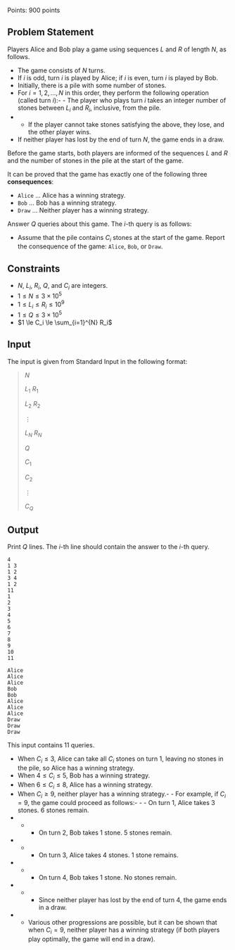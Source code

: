Points: $900$ points

## Problem Statement

Players Alice and Bob play a game using sequences $L$ and $R$ of length $N$, as follows.

- The game consists of $N$ turns.
- If $i$ is odd, turn $i$ is played by Alice; if $i$ is even, turn $i$ is played by Bob.
- Initially, there is a pile with some number of stones.
- For $i=1,2,\dots,N$ in this order, they perform the following operation (called turn $i$):-   - The player who plays turn $i$ takes an integer number of stones between $L_i$ and $R_i$, inclusive, from the pile.
-   - If the player cannot take stones satisfying the above, they lose, and the other player wins.
- If neither player has lost by the end of turn $N$, the game ends in a draw.

Before the game starts, both players are informed of the sequences $L$ and $R$ and the number of stones in the pile at the start of the game.

It can be proved that the game has exactly one of the following three **consequences**:

- `Alice` ... Alice has a winning strategy.
- `Bob` ... Bob has a winning strategy.
- `Draw` ... Neither player has a winning strategy.

Answer $Q$ queries about this game. The $i$-th query is as follows:

- Assume that the pile contains $C_i$ stones at the start of the game. Report the consequence of the game: `Alice`, `Bob`, or `Draw`.

## Constraints

- $N$, $L_i$, $R_i$, $Q$, and $C_i$ are integers.
- $1 \le N \le 3 \times 10^5$
- $1 \le L_i \le R_i \le 10^9$
- $1 \le Q \le 3 \times 10^5$
- $1 \le C_i \le \sum_{i=1}^{N} R_i$

## Input

The input is given from Standard Input in the following format:

> $N$
> 
> $L_1$ $R_1$
> 
> $L_2$ $R_2$
> 
> $\vdots$
> 
> $L_N$ $R_N$
> 
> $Q$
> 
> $C_1$
> 
> $C_2$
> 
> $\vdots$
> 
> $C_Q$

## Output

Print $Q$ lines.
The $i$-th line should contain the answer to the $i$-th query.

```input1
4
1 3
1 2
3 4
1 2
11
1
2
3
4
5
6
7
8
9
10
11
```

```output1
Alice
Alice
Alice
Bob
Bob
Alice
Alice
Alice
Draw
Draw
Draw
```

This input contains $11$ queries.

- When $C_i \le 3$, Alice can take all $C_i$ stones on turn $1$, leaving no stones in the pile, so Alice has a winning strategy.
- When $4 \le C_i \le 5$, Bob has a winning strategy.
- When $6 \le C_i \le 8$, Alice has a winning strategy.
- When $C_i \ge 9$, neither player has a winning strategy.-   - For example, if $C_i=9$, the game could proceed as follows:-   -   - On turn $1$, Alice takes $3$ stones. $6$ stones remain.
-   -   - On turn $2$, Bob takes $1$ stone. $5$ stones remain.
-   -   - On turn $3$, Alice takes $4$ stones. $1$ stone remains.
-   -   - On turn $4$, Bob takes $1$ stone. No stones remain.
-   -   - Since neither player has lost by the end of turn $4$, the game ends in a draw.
-   - Various other progressions are possible, but it can be shown that when $C_i=9$, neither player has a winning strategy (if both players play optimally, the game will end in a draw).